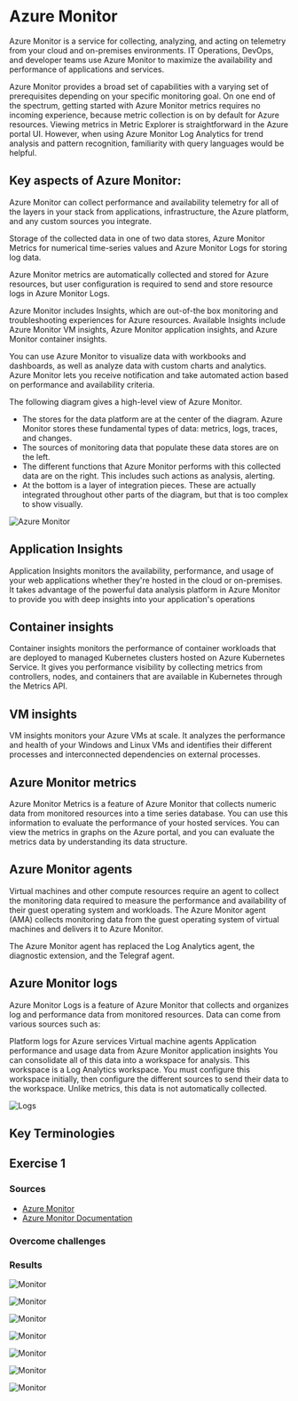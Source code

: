 # Azure Monitor

Azure Monitor is a service for collecting, analyzing, and acting on telemetry from your cloud and on-premises environments. IT Operations, DevOps, and developer teams use Azure Monitor to maximize the availability and performance of applications and services.

Azure Monitor provides a broad set of capabilities with a varying set of prerequisites depending on your specific monitoring goal. On one end of the spectrum, getting started with Azure Monitor metrics requires no incoming experience, because metric collection is on by default for Azure resources. Viewing metrics in Metric Explorer is straightforward in the Azure portal UI. However, when using Azure Monitor Log Analytics for trend analysis and pattern recognition, familiarity with query languages would be helpful.

## Key aspects of Azure Monitor:

Azure Monitor can collect performance and availability telemetry for all of the layers in your stack from applications, infrastructure, the Azure platform, and any custom sources you integrate.

Storage of the collected data in one of two data stores, Azure Monitor Metrics for numerical time-series values and Azure Monitor Logs for storing log data.

Azure Monitor metrics are automatically collected and stored for Azure resources, but user configuration is required to send and store resource logs in Azure Monitor Logs.

Azure Monitor includes Insights, which are out-of-the box monitoring and troubleshooting experiences for Azure resources. Available Insights include Azure Monitor VM insights, Azure Monitor application insights, and Azure Monitor container insights.

You can use Azure Monitor to visualize data with workbooks and dashboards, as well as analyze data with custom charts and analytics. Azure Monitor lets you receive notification and take automated action based on performance and availability criteria.

The following diagram gives a high-level view of Azure Monitor.

- The stores for the data platform are at the center of the diagram. Azure Monitor stores these fundamental types of data: metrics, logs, traces, and changes.
- The sources of monitoring data that populate these data stores are on the left.
- The different functions that Azure Monitor performs with this collected data are on the right. This includes such actions as analysis, alerting.
- At the bottom is a layer of integration pieces. These are actually integrated throughout other parts of the diagram, but that is too complex to show visually.

![Azure Monitor](/00_includes/Cloud/Week3/azure-monitor-overview-2022_10_15-add-prometheus-opt.svg)

## Application Insights
Application Insights monitors the availability, performance, and usage of your web applications whether they're hosted in the cloud or on-premises. It takes advantage of the powerful data analysis platform in Azure Monitor to provide you with deep insights into your application's operations
## Container insights
Container insights monitors the performance of container workloads that are deployed to managed Kubernetes clusters hosted on Azure Kubernetes Service. It gives you performance visibility by collecting metrics from controllers, nodes, and containers that are available in Kubernetes through the Metrics API.
## VM insights
VM insights monitors your Azure VMs at scale. It analyzes the performance and health of your Windows and Linux VMs and identifies their different processes and interconnected dependencies on external processes. 

## Azure Monitor metrics

Azure Monitor Metrics is a feature of Azure Monitor that collects numeric data from monitored resources into a time series database. You can use this information to evaluate the performance of your hosted services. You can view the metrics in graphs on the Azure portal, and you can evaluate the metrics data by understanding its data structure. 

## Azure Monitor agents

Virtual machines and other compute resources require an agent to collect the monitoring data required to measure the performance and availability of their guest operating system and workloads. The Azure Monitor agent (AMA) collects monitoring data from the guest operating system of virtual machines and delivers it to Azure Monitor.

The Azure Monitor agent has replaced the Log Analytics agent, the diagnostic extension, and the Telegraf agent.

## Azure Monitor logs

Azure Monitor Logs is a feature of Azure Monitor that collects and organizes log and performance data from monitored resources. Data can come from various sources such as:

Platform logs for Azure services
Virtual machine agents
Application performance and usage data from Azure Monitor application insights
You can consolidate all of this data into a workspace for analysis. This workspace is a Log Analytics workspace. You must configure this workspace initially, then configure the different sources to send their data to the workspace. Unlike metrics, this data is not automatically collected.

![Logs](/00_includes/Cloud/Week3/logs-overview.png)

## Key Terminologies



## Exercise 1



### Sources

* [Azure Monitor](https://learn.microsoft.com/en-us/training/modules/intro-to-azure-monitor/)
* [Azure Monitor Documentation](https://learn.microsoft.com/en-us/azure/azure-monitor/)





### Overcome challenges



### Results

![Monitor](/00_includes/Cloud/Week3/Monitor/Monitoring1.png)

![Monitor](/00_includes/Cloud/Week3/Monitor/Activitylog.png)


![Monitor](/00_includes/Cloud/Week3/Monitor/Createmetricsrule.png)

![Monitor](/00_includes/Cloud/Week3/Monitor/Alertrule.png)

![Monitor](/00_includes/Cloud/Week3/Monitor/createactiongp.png)

![Monitor](/00_includes/Cloud/Week3/Monitor/Createactiongroup2.png)


![Monitor](/00_includes/Cloud/Week3/Monitor/Insights.png)



